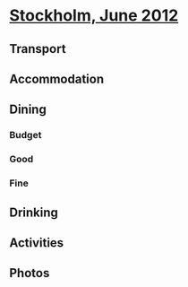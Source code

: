# [Stockholm, June 2012](http://en.wikipedia.org/wiki/Stockholm)

## Transport

## Accommodation

## Dining

### Budget

### Good

### Fine

## Drinking

## Activities

## Photos

